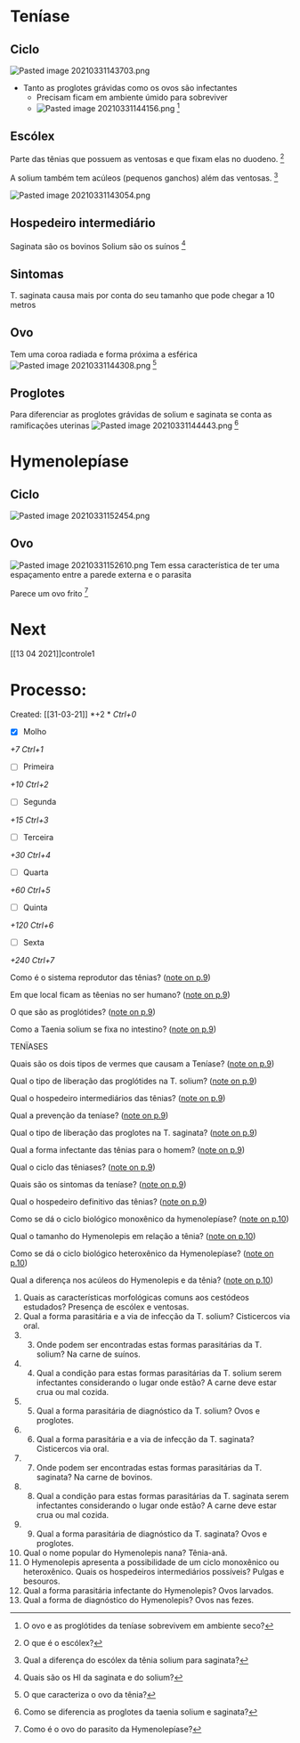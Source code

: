 # Teníase
## Ciclo
![Pasted image 20210331143703.png](Pasted%20image%2020210331143703.png)
+ Tanto as proglotes grávidas como os ovos são infectantes
	+ Precisam ficam em ambiente úmido para sobreviver
	+ ![Pasted image 20210331144156.png](Pasted%20image%2020210331144156.png) [^488228]

[^488228]: O ovo e as proglótides da teníase sobrevivem em ambiente seco?

## Escólex
Parte das tênias que possuem as ventosas e que fixam elas no duodeno. [^103097]

[^103097]: O que é o escólex?


A solium também tem acúleos (pequenos ganchos) além das ventosas. [^134926]

[^134926]: Qual a diferença do escólex da tênia solium para saginata?

![Pasted image 20210331143054.png](Pasted%20image%2020210331143054.png)

## Hospedeiro intermediário
Saginata são os bovinos
Solium são os suínos [^321628]

[^321628]: Quais são os HI da saginata e do solium?


## Sintomas
T. saginata causa mais por conta do seu tamanho que pode chegar a 10 metros

## Ovo
Tem uma coroa radiada e forma próxima a esférica
![Pasted image 20210331144308.png](Pasted%20image%2020210331144308.png) [^809632]

[^809632]: O que caracteriza o ovo da tênia?


## Proglotes
Para diferenciar as proglotes grávidas de solium e saginata se conta as ramificações uterinas
![Pasted image 20210331144443.png](Pasted%20image%2020210331144443.png) [^71531]

[^71531]: Como se diferencia as proglotes da taenia solium e saginata?


# Hymenolepíase
## Ciclo
![Pasted image 20210331152454.png](Pasted%20image%2020210331152454.png)

## Ovo
![Pasted image 20210331152610.png](Pasted%20image%2020210331152610.png)
Tem essa característica de ter uma espaçamento entre a parede externa e o parasita

Parece um ovo frito [^624539]

[^624539]: Como é o ovo do parasito da Hymenolepíase?

# Next
[[13 04 2021]]controle1
# Processo:
Created: [[31-03-21]]
*+2 *  *Ctrl+0*
- [x] Molho  

*+7*  *Ctrl+1*

- [ ] Primeira 

*+10*  *Ctrl+2*

- [ ] Segunda

*+15*  *Ctrl+3*

- [ ] Terceira 

*+30*  *Ctrl+4*

- [ ] Quarta 

*+60*  *Ctrl+5*

- [ ] Quinta 

*+120*  *Ctrl+6*

- [ ] Sexta 

*+240*  *Ctrl+7*



Como é o sistema reprodutor das tênias? ([note on p.9](zotero://open-pdf/library/items/Z9U9WX4A?page=9))

Em que local ficam as têenias no ser humano? ([note on p.9](zotero://open-pdf/library/items/Z9U9WX4A?page=9))

O que são as proglótides? ([note on p.9](zotero://open-pdf/library/items/Z9U9WX4A?page=9))

Como a Taenia solium se fixa no intestino? ([note on p.9](zotero://open-pdf/library/items/Z9U9WX4A?page=9))

TENÏASES

Quais são os dois tipos de vermes que causam a Teníase? ([note on p.9](zotero://open-pdf/library/items/Z9U9WX4A?page=9))

Qual o tipo de liberação das proglótides na T. solium? ([note on p.9](zotero://open-pdf/library/items/Z9U9WX4A?page=9))

Qual o hospedeiro intermediários das tênias? ([note on p.9](zotero://open-pdf/library/items/Z9U9WX4A?page=9))

Qual a prevenção da teníase? ([note on p.9](zotero://open-pdf/library/items/Z9U9WX4A?page=9))

Qual o tipo de liberação das proglotes na T. saginata? ([note on p.9](zotero://open-pdf/library/items/Z9U9WX4A?page=9))

Qual a forma infectante das tênias para o homem? ([note on p.9](zotero://open-pdf/library/items/Z9U9WX4A?page=9))

Qual o ciclo das têniases? ([note on p.9](zotero://open-pdf/library/items/Z9U9WX4A?page=9))

Quais são os sintomas da teníase? ([note on p.9](zotero://open-pdf/library/items/Z9U9WX4A?page=9))

Qual o hospedeiro definitivo das tênias? ([note on p.9](zotero://open-pdf/library/items/Z9U9WX4A?page=9))

Como se dá o ciclo biológico monoxênico da hymenolepíase? ([note on p.10](zotero://open-pdf/library/items/Z9U9WX4A?page=10))

Qual o tamanho do Hymenolepis em relação a tênia? ([note on p.10](zotero://open-pdf/library/items/Z9U9WX4A?page=10))

Como se dá o ciclo biológico heteroxênico da Hymenolepíase? ([note on p.10](zotero://open-pdf/library/items/Z9U9WX4A?page=10))

Qual a diferença nos acúleos do Hymenolepis e da tênia? ([note on p.10](zotero://open-pdf/library/items/Z9U9WX4A?page=10))

1. Quais as características morfológicas comuns aos cestódeos estudados? Presença de escólex e ventosas. 
2. Qual a forma parasitária e a via de infecção da T. solium? Cisticercos via oral. 
3. 3. Onde podem ser encontradas estas formas parasitárias da T. solium? Na carne de suínos. 
4. 4. Qual a condição para estas formas parasitárias da T. solium serem infectantes considerando o lugar onde estão? A carne deve estar crua ou mal cozida. 
5. 5. Qual a forma parasitária de diagnóstico da T. solium? Ovos e proglotes. 
6. 6. Qual a forma parasitária e a via de infecção da T. saginata? Cisticercos via oral. 
7. 7. Onde podem ser encontradas estas formas parasitárias da T. saginata? Na carne de bovinos. 
8. 8. Qual a condição para estas formas parasitárias da T. saginata serem infectantes considerando o lugar onde estão? A carne deve estar crua ou mal cozida. 
9. 9. Qual a forma parasitária de diagnóstico da T. saginata? Ovos e proglotes. 
10. Qual o nome popular do Hymenolepis nana? Tênia-anã. 
11.  O Hymenolepis apresenta a possibilidade de um ciclo monoxênico ou heteroxênico. Quais os hospedeiros intermediários possíveis? Pulgas e besouros. 
12.  Qual a forma parasitária infectante do Hymenolepis? Ovos larvados. 
13.  Qual a forma de diagnóstico do Hymenolepis? Ovos nas fezes.